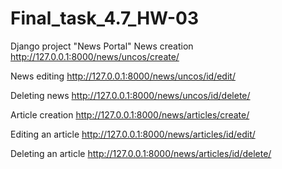 # Final_task_4.7_HW-03
Django project "News Portal" 
News creation
http://127.0.0.1:8000/news/uncos/create/

News editing
http://127.0.0.1:8000/news/uncos/id/edit/

Deleting news
http://127.0.0.1:8000/news/uncos/id/delete/




Article creation
http://127.0.0.1:8000/news/articles/create/

Editing an article
http://127.0.0.1:8000/news/articles/id/edit/

Deleting an article
http://127.0.0.1:8000/news/articles/id/delete/
